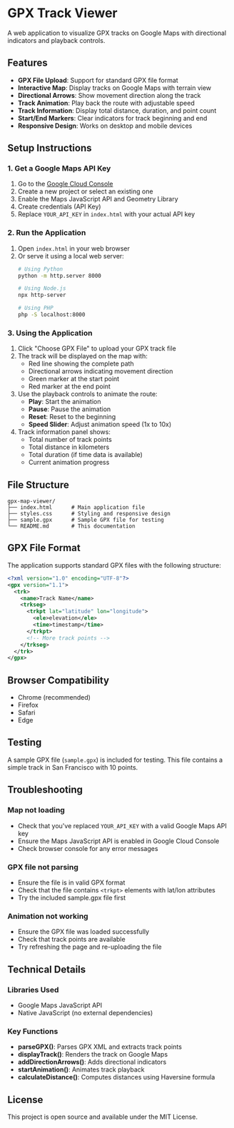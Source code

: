 # GPX Track Viewer

A web application to visualize GPX tracks on Google Maps with directional indicators and playback controls.

## Features

- **GPX File Upload**: Support for standard GPX file format
- **Interactive Map**: Display tracks on Google Maps with terrain view
- **Directional Arrows**: Show movement direction along the track
- **Track Animation**: Play back the route with adjustable speed
- **Track Information**: Display total distance, duration, and point count
- **Start/End Markers**: Clear indicators for track beginning and end
- **Responsive Design**: Works on desktop and mobile devices

## Setup Instructions

### 1. Get a Google Maps API Key

1. Go to the [Google Cloud Console](https://console.cloud.google.com/)
2. Create a new project or select an existing one
3. Enable the Maps JavaScript API and Geometry Library
4. Create credentials (API Key)
5. Replace `YOUR_API_KEY` in `index.html` with your actual API key

### 2. Run the Application

1. Open `index.html` in your web browser
2. Or serve it using a local web server:
   ```bash
   # Using Python
   python -m http.server 8000
   
   # Using Node.js
   npx http-server
   
   # Using PHP
   php -S localhost:8000
   ```

### 3. Using the Application

1. Click "Choose GPX File" to upload your GPX track file
2. The track will be displayed on the map with:
   - Red line showing the complete path
   - Directional arrows indicating movement direction
   - Green marker at the start point
   - Red marker at the end point
3. Use the playback controls to animate the route:
   - **Play**: Start the animation
   - **Pause**: Pause the animation
   - **Reset**: Reset to the beginning
   - **Speed Slider**: Adjust animation speed (1x to 10x)
4. Track information panel shows:
   - Total number of track points
   - Total distance in kilometers
   - Total duration (if time data is available)
   - Current animation progress

## File Structure

```
gpx-map-viewer/
├── index.html      # Main application file
├── styles.css      # Styling and responsive design
├── sample.gpx      # Sample GPX file for testing
└── README.md       # This documentation
```

## GPX File Format

The application supports standard GPX files with the following structure:

```xml
<?xml version="1.0" encoding="UTF-8"?>
<gpx version="1.1">
  <trk>
    <name>Track Name</name>
    <trkseg>
      <trkpt lat="latitude" lon="longitude">
        <ele>elevation</ele>
        <time>timestamp</time>
      </trkpt>
      <!-- More track points -->
    </trkseg>
  </trk>
</gpx>
```

## Browser Compatibility

- Chrome (recommended)
- Firefox
- Safari
- Edge

## Testing

A sample GPX file (`sample.gpx`) is included for testing. This file contains a simple track in San Francisco with 10 points.

## Troubleshooting

### Map not loading
- Check that you've replaced `YOUR_API_KEY` with a valid Google Maps API key
- Ensure the Maps JavaScript API is enabled in Google Cloud Console
- Check browser console for any error messages

### GPX file not parsing
- Ensure the file is in valid GPX format
- Check that the file contains `<trkpt>` elements with lat/lon attributes
- Try the included sample.gpx file first

### Animation not working
- Ensure the GPX file was loaded successfully
- Check that track points are available
- Try refreshing the page and re-uploading the file

## Technical Details

### Libraries Used
- Google Maps JavaScript API
- Native JavaScript (no external dependencies)

### Key Functions
- **parseGPX()**: Parses GPX XML and extracts track points
- **displayTrack()**: Renders the track on Google Maps
- **addDirectionArrows()**: Adds directional indicators
- **startAnimation()**: Animates track playback
- **calculateDistance()**: Computes distances using Haversine formula

## License

This project is open source and available under the MIT License.
